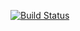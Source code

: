 [![Build Status](https://dev.azure.com/TataComp/Netflix-Project/_apis/build/status%2Fpersevcareers.resources-netflix?branchName=azure-pipelines)](https://dev.azure.com/TataComp/Netflix-Project/_build/latest?definitionId=3&branchName=azure-pipelines)
